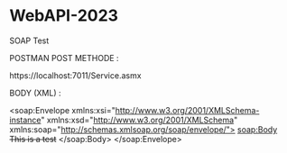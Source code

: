 # WebAPI-2023
SOAP Test



POSTMAN POST METHODE :

https://localhost:7011/Service.asmx

BODY (XML) :

<?xml version="1.0" encoding="utf-8"?>
<soap:Envelope xmlns:xsi="http://www.w3.org/2001/XMLSchema-instance" xmlns:xsd="http://www.w3.org/2001/XMLSchema" xmlns:soap="http://schemas.xmlsoap.org/soap/envelope/">
  <soap:Body>
    <Test xmlns="http://tempuri.org/">
      <s>This is a test</s>
    </Test>
  </soap:Body>
</soap:Envelope>
